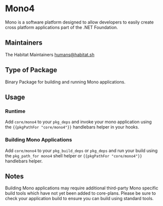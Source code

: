 # Mono4
Mono is a software platform designed to allow developers to easily create cross platform applications part of the .NET Foundation.

## Maintainers
The Habitat Maintainers <humans@habitat.sh>

## Type of Package
Binary Package for building and running Mono applications.

## Usage

### Runtime
Add `core/mono4` to your `pkg_deps` and invoke your mono application using the `{{pkgPathFor "core/mono4"}}` handlebars helper in your hooks.

### Building Mono Applications
Add `core/mono4` to your `pkg_build_deps` or `pkg_deps` and run your build using the `pkg_path_for mono4` shell helper or `{{pkgPathFor "core/mono4"}}` handlebars helper.

## Notes
Building Mono applications may require additional third-party Mono specific build tools which have not yet been added to core-plans. Please be sure to check your application build to ensure you can build using standard tools.
